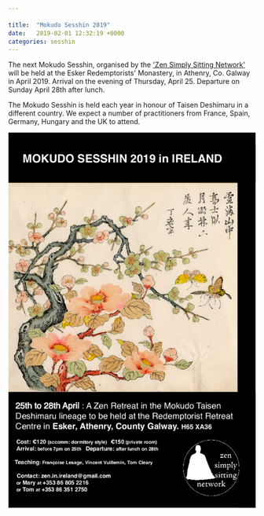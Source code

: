 ```yaml
---

title:  "Mokudo Sesshin 2019"
date:   2019-02-01 12:32:19 +0000
categories: sesshin
---
```

The next Mokudo Sesshin, organised by the <a href="https://zensimplysitting.org/mokudo-sesshin/">'Zen Simply Sitting Network'</a> will be held at the Esker Redemptorists' Monastery, in Athenry, Co. Galway in April 2019. Arrival on the evening of Thursday, April 25. Departure on Sunday April 28th after lunch.

The Mokudo Sesshin is held each year in honour of Taisen Deshimaru in a different country. We expect a number of practitioners from France, Spain, Germany, Hungary and the UK to attend.

![Mokudo sesshin poster](img/Flyer_MOKUDO_2019.png "Mokudo sesshin poster")

